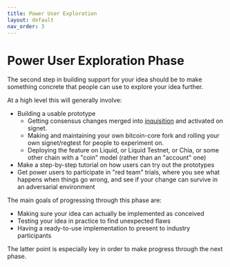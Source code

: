 ```yaml
---
title: Power User Exploration
layout: default
nav_order: 3
---
```


# Power User Exploration Phase

The second step in building support for your idea should be to make
something concrete that people can use to explore your idea further.

At a high level this will generally involve:

 * Building a usable prototype
   * Getting consensus changes merged into [inquisition](https://github.com/bitcoin-inquisition/bitcoin/) and activated on signet.
   * Making and maintaining your own bitcoin-core fork and rolling your
     own signet/regtest for people to experiment on.
   * Deploying the feature on Liquid, or Liquid Testnet, or Chia, or
     some other chain with a "coin" model (rather than an "account" one)
 * Make a step-by-step tutorial on how users can try out the prototypes
 * Get power users to participate in "red team" trials, where you see
   what happens when things go wrong, and see if your change can survive
   in an adversarial environment

The main goals of progressing through this phase are:

 * Making sure your idea can actually be implemented as conceived
 * Testing your idea in practice to find unexpected flaws
 * Having a ready-to-use implementation to present to industry participants

The latter point is especially key in order to make progress through the next
phase.
